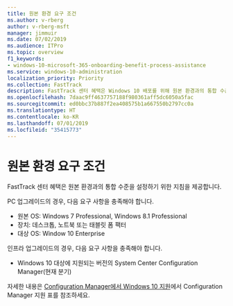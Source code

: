 ```yaml
---
title: 원본 환경 요구 조건
ms.author: v-rberg
author: v-rberg-msft
manager: jimmuir
ms.date: 07/02/2019
ms.audience: ITPro
ms.topic: overview
f1_keywords:
- windows-10-microsoft-365-onboarding-benefit-process-assistance
ms.service: windows-10-administration
localization_priority: Priority
ms.collection: FastTrack
description: FastTrack 센터 혜택은 Windows 10 배포를 위해 원본 환경과의 통합 수준을 설정하기 위한 지침을 제공합니다.
ms.openlocfilehash: 7daac9ff4637757188f980361aff5dc6050a5fac
ms.sourcegitcommit: ed0bbc37b887f2ea408575b1a667550b2797cc0a
ms.translationtype: HT
ms.contentlocale: ko-KR
ms.lasthandoff: 07/01/2019
ms.locfileid: "35415773"
---
```

# <a name="source-environment-expectations"></a>원본 환경 요구 조건

FastTrack 센터 혜택은 원본 환경과의 통합 수준을 설정하기 위한 지침을 제공합니다.
  
PC 업그레이드의 경우, 다음 요구 사항을 충족해야 합니다.

- 원본 OS: Windows 7 Professional, Windows 8.1 Professional
- 장치: 데스크톱, 노트북 또는 태블릿 폼 팩터
- 대상 OS: Window 10 Enterprise

인프라 업그레이드의 경우, 다음 요구 사항을 충족해야 합니다.   

- Windows 10 대상에 지원되는 버전의 System Center Configuration Manager(현재 분기)

자세한 내용은 [Configuration Manager에서 Windows 10 지원](https://docs.microsoft.com/ko-KR/sccm/core/plan-design/configs/support-for-windows-10)에서 Configuration Manager 지원 표를 참조하세요.
  

 